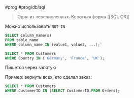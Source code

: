#prog #prog/db/sql 

> Один из перечисленных. Короткая форма [[SQL OR]]

Можно использовать `NOT IN`

```sql
SELECT column_name(s)
FROM table_name
WHERE column_name IN (value1, value2, ...);`
```
```sql
SELECT * FROM Customers  
WHERE Country IN ('Germany', 'France', 'UK');
```

Пишется через запятую

Пример: вернуть всех, кто сделал заказ:
```sql
SELECT * FROM Customers  
WHERE CustomerID IN (SELECT CustomerID FROM Orders);
```

